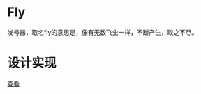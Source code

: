 
# Fly
发号器，取名fly的意思是，像有无数飞虫一样，不断产生，取之不尽。

# 设计实现
[查看](https://gaoyida.github.io/2019/11/15/%E5%88%86%E5%B8%83%E5%BC%8F%E5%8F%91%E5%8F%B7%E5%99%A8-Fly/)
